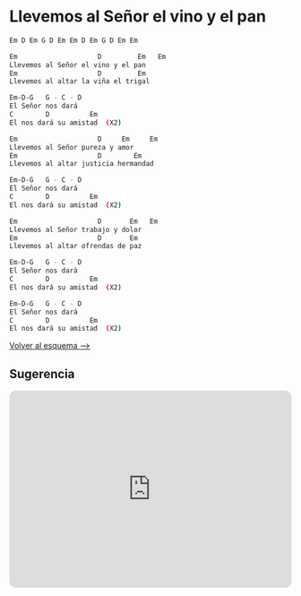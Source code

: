 # Llevemos al Señor el vino y el pan

```bash
Em D Em G D Em Em D Em G D Em Em

Em                    D         Em   Em
Llevemos al Señor el vino y el pan
Em                    D         Em 
Llevemos al altar la viña el trigal

Em-D-G   G - C - D
El Señor nos dará
C        D          Em
El nos dará su amistad  (X2)

Em                    D     Em     Em
Llevemos al Señor pureza y amor
Em                    D        Em 
Llevemos al altar justicia hermandad

Em-D-G   G - C - D
El Señor nos dará
C        D          Em
El nos dará su amistad  (X2)

Em                    D       Em   Em
Llevemos al Señor trabajo y dolor
Em                    D       Em
Llevemos al altar ofrendas de paz

Em-D-G   G - C - D
El Señor nos dará
C        D          Em
El nos dará su amistad  (X2)

Em-D-G   G - C - D
El Señor nos dará
C        D          Em
El nos dará su amistad  (X2)
```

[Volver al esquema -->](../sabado_santo.md)

## Sugerencia 

<iframe style="border-radius:12px" src="https://open.spotify.com/embed/track/2qnAqiLZ9KTyDwTEsenZBR?utm_source=generator" width="100%" height="352" frameBorder="0" allowfullscreen="" allow="autoplay; clipboard-write; encrypted-media; fullscreen; picture-in-picture" loading="lazy"></iframe>